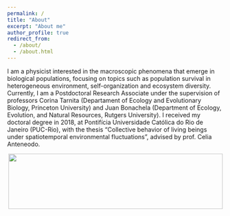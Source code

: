 ```yaml
---	
permalink: /	
title: "About"  
excerpt: "About me"	
author_profile: true	
redirect_from: 	
  - /about/	
  - /about.html	
---
```


I am a physicist interested in the macroscopic phenomena that emerge in biological populations, focusing on topics such as population survival in heterogeneous environment, self-organization and ecosystem diversity. Currently, I am a Postdoctoral Research Associate under the supervision of professors Corina Tarnita (Departament of Ecology and Evolutionary Biology, Princeton University) and Juan Bonachela (Department of Ecology, Evolution, and Natural Resources, Rutgers University). I received my doctoral degree in 2018, at Pontifícia Universidade Católica do Rio de Janeiro (PUC-Rio), with the thesis “Collective behavior of living beings under spatiotemporal environmental fluctuations”, advised by prof. Celia Anteneodo. 


<p align="center">
  <img width="499" height="129" src="https://ehcolombo.github.io/images/spacetime.png">
</p>
